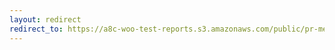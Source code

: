 ```yaml
---
layout: redirect
redirect_to: https://a8c-woo-test-reports.s3.amazonaws.com/public/pr-merge/38358/e2e/index.html
---
```

